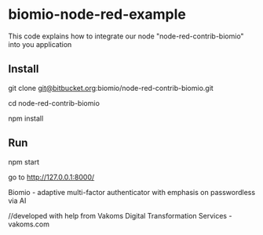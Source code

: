 # biomio-node-red-example
This code explains how to integrate our node "node-red-contrib-biomio" into you application

## Install

  git clone git@bitbucket.org:biomio/node-red-contrib-biomio.git

  cd node-red-contrib-biomio

  npm install


## Run

  npm start

  go to http://127.0.0.1:8000/
  
  
  
  
Biomio - adaptive multi-factor authenticator with emphasis on passwordless via AI

//developed with help from Vakoms Digital Transformation Services - vakoms.com
